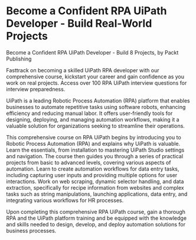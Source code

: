 # Become a Confident RPA UiPath Developer - Build Real-World Projects
Become a Confident RPA UiPath Developer - Build 8 Projects, by Packt Publishing

Fasttrack on becoming a skilled UiPath RPA developer with our comprehensive course, kickstart your career and gain confidence as you work on real projects. Access over 100 RPA UiPath interview questions for interview preparedness. 

UiPath is a leading Robotic Process Automation (RPA) platform that enables businesses to automate repetitive tasks using software robots, enhancing efficiency and reducing manual labor. It offers user-friendly tools for designing, deploying, and managing automation workflows, making it a valuable solution for organizations seeking to streamline their operations. 

This comprehensive course on RPA UiPath begins by introducing you to Robotic Process Automation (RPA) and explains why UiPath is valuable. Learn the essentials, from installation to mastering UiPath Studio settings and navigation. The course then guides you through a series of practical projects from basic to advanced levels, covering various aspects of automation. Learn to create automation workflows for data entry tasks, including capturing user inputs and providing multiple options for user interactions. Work on web scraping, dynamic selector handling, and data extraction, specifically for recipe information from websites and complex tasks such as string manipulations, launching applications, data entry, and integrating various workflows for HR processes. 

Upon completing this comprehensive RPA UiPath course, gain a thorough RPA and the UiPath platform training and be equipped with the knowledge and skills needed to design, develop, and deploy automation solutions for business processes.
